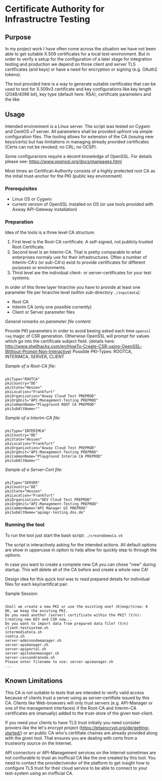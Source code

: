 <!-- Markdown Reference: https://markdown.de/ or https://github.com/adam-p/markdown-here/wiki/Markdown-Cheatsheet -->

# Certificate Authority for Infrastructre Testing

## Purpose
In my project work I have often come across the situation we have not been able to get suitable X.509 certificates for a local test-environment. But in order to verify a setup for the configuration of a later stage for integration testing and production we depend on those client and server TLS certificates (and keys) or have a need for encryption or signing (e.g. OAuth2 tokens).

The tool provided here is a way to generate suitable certificates that can be used to test for X.509v3 certificate and key configurations like key length (2048/4096 bit), key type (default here: RSA), certificate parameters and the like.

## Usage
Intended environment is a Linux server. The script was tested on Cygwin and CentOS v7 server.
All parameters shall be provided upfront via simple configuration files. The tooling allows for extension of the CA (issuing new keys/certs) but has limitations in managing already provided certificates (Certs can not be revoked; no CRL; no OCSP).

Some configurarions require a decent knowledge of OpenSSL. For details please see: https://www.openssl.org/docs/manpages.html

Most times an Certificat-Authority consists of a highly protected root CA as the initail trust-anchor for the PKI (public key environment)

### Prerequisites
+ Linux OS or Cygwin
+ current version of OpenSSL installed on OS (or use tools provided with Axway API-Gateway installation)

### Preparation
Idea of the tools is a three level CA structure:
1) First level is the Root-CA certificate. A self-signed, not publicly trusted Root Certificate.
2) Second level is an Interim-CA. That is pretty comparable to what enterprises normaly use for their infrastructures. Often a number of Interim-CA's (or sub-CA's) exist to provide certificates for different purposes or environments.
3) Third level are the individual client- or server-certificates for your test systems.

In order of this three layer hirarchie you have to provide at least one parameter file per hirarchie level (within sub-directory `./inputdata`):
+ Root CA
+ Interim CA (only one possible currently)
+ Client or Server parameter files

*General remarks on parameter file content:*

Provide PKI parameters in order to avoid beeing asked each time `openssl req` magic of CSR generation. Otherwise OpenSSL will prompt for values which go into the certificate subject field. (details here: http://www.shellhacks.com/en/HowTo-Create-CSR-using-OpenSSL-Without-Prompt-Non-Interactive)
Possible PKI-Types: ROOTCA, INTERIMCA, SERVER, CLIENT

*Sample of a Root-CA file:*
<pre><code>
pkiType="ROOTCA"
pkiCountry="DE"
pkiState="Hessen"
pkiLocation="Frankfurt"
pkiOrganization="Axway Cloud Test PREPROD"
pkiOrgUnit="API-Management-Testing PREPROD"
pkiCommonName="Playground ROOT CA PREPROD"
pkiSubAltName=""
</pre></code>

*Sample of a Interim-CA file:*
<pre><code>
pkiType="INTERIMCA"
pkiCountry="DE"
pkiState="Hessen"
pkiLocation="Frankfurt"
pkiOrganization="Axway Cloud Test PREPROD"
pkiOrgUnit="API-Management-Testing PREPROD"
pkiCommonName="Playground Interim CA PREPROD"
pkiSubAltName=""
</pre></code>

*Sample of a Server-Cert file:*
<pre><code>
pkiType="SERVER"
pkiCountry="DE"
pkiState="Hessen"
pkiLocation="Frankfurt"
pkiOrganization="DEV Cloud Test PREPROD"
pkiOrgUnit="API-Management-Testing PREPROD"
pkiCommonName="API Manager UI PREPROD"
pkiSubAltName="apimgr-testing.dns.de"
</pre></code>
  
### Running the tool
To run the tool just start the bash script: `./createDemoCa.sh`

The script is interactively asking for the intended actions. All default options are show in uppercase in option to help allow for quickly step to through the options.

In case you want to create a complete new CA you can chose "new" during startup. This will delete all of the CA before and create a whole new CA!

Design idea for  this quick tool was to read prepared details for individual files for each key/certificat pair.

Sample Session:

<pre><code>
Shall we create a new PKI or use the existing one? (K)eep/(n)ew: K
OK, we keep the existing PKI.
Do you need another (server) certificate within the PKI? (Y/n):
Creating new KEY and CSR now...
Do you want to import data from prepared data file? (Y/n)
client-testsystem.sh
intermediateca.sh
rootca.sh
server-adminnodemanager.sh
server-apimanager.sh
server-apiportal.sh
server-apitokenmanager.sh
server-cassandranode.sh
Please enter filename to use: server-apimanager.sh
...
</pre></code>

## Known Limitations
This CA is not suitable to tests that are intended to verify valid access because of clients trust a server using as server-certifiate issued by this CA. Clients like Web-browsers will only trust servers (e.g. API-Manager or one of the management interfaces) if the Root-CA and Interim-CA certificates are (manually) added to the trust-store of the given test-client.

If you need your clients to have TLS trust initially you need consider proviers like the let's encrypt project (https://letsencrypt.org/de/getting-started/) or an public CA who's certifiate chaines are already provided along with the given tool. That ensures you are dealing with certs from a trustworty source on the Internet.

API connectors or API-Management services on the Internet sometimes are not confiurable to trust an inofficail CA like the one created by this tool. You need to contact the provider/vendor of the platform to get insight how to configure TLS trust for their cloud service to be able to connect to your test-system using an inofficial CA. 

